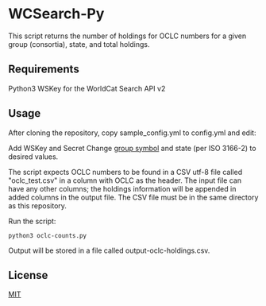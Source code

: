 # WCSearch-Py

This script returns the number of holdings for OCLC numbers for a given group (consortia), state, and total holdings. 

## Requirements

Python3
WSKey for the WorldCat Search API v2

## Usage

After cloning the repository, copy sample_config.yml to config.yml and edit:

Add WSKey and Secret
Change [group symbol](https://help.oclc.org/Resource_Sharing/WorldShare_Interlibrary_Loan/Policies_Directory_guide/080OCLC_profiled_groups) and state (per ISO 3166-2) to desired values.

The script expects OCLC numbers to be found in a CSV utf-8 file called "oclc_test.csv" in a column with OCLC as the header. The input file can have any other columns; the holdings information will be appended in added columns in the output file. The CSV file must be in the same directory as this repository.

Run the script:
```
python3 oclc-counts.py
```

Output will be stored in a file called output-oclc-holdings.csv.

## License

[MIT](https://choosealicense.com/licenses/mit/)
